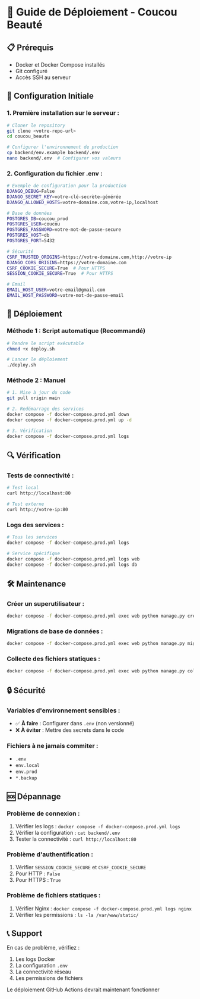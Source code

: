 # 🚀 Guide de Déploiement - Coucou Beauté

## 📋 Prérequis

- Docker et Docker Compose installés
- Git configuré
- Accès SSH au serveur

## 🔧 Configuration Initiale

### 1. **Première installation sur le serveur :**

```bash
# Cloner le repository
git clone <votre-repo-url>
cd coucou_beaute

# Configurer l'environnement de production
cp backend/env.example backend/.env
nano backend/.env  # Configurer vos valeurs
```

### 2. **Configuration du fichier .env :**

```bash
# Exemple de configuration pour la production
DJANGO_DEBUG=False
DJANGO_SECRET_KEY=votre-clé-secrète-générée
DJANGO_ALLOWED_HOSTS=votre-domaine.com,votre-ip,localhost

# Base de données
POSTGRES_DB=coucou_prod
POSTGRES_USER=coucou
POSTGRES_PASSWORD=votre-mot-de-passe-secure
POSTGRES_HOST=db
POSTGRES_PORT=5432

# Sécurité
CSRF_TRUSTED_ORIGINS=https://votre-domaine.com,http://votre-ip
DJANGO_CORS_ORIGINS=https://votre-domaine.com
CSRF_COOKIE_SECURE=True  # Pour HTTPS
SESSION_COOKIE_SECURE=True  # Pour HTTPS

# Email
EMAIL_HOST_USER=votre-email@gmail.com
EMAIL_HOST_PASSWORD=votre-mot-de-passe-email
```

## 🚀 Déploiement

### **Méthode 1 : Script automatique (Recommandé)**

```bash
# Rendre le script exécutable
chmod +x deploy.sh

# Lancer le déploiement
./deploy.sh
```

### **Méthode 2 : Manuel**

```bash
# 1. Mise à jour du code
git pull origin main

# 2. Redémarrage des services
docker compose -f docker-compose.prod.yml down
docker compose -f docker-compose.prod.yml up -d

# 3. Vérification
docker compose -f docker-compose.prod.yml logs
```

## 🔍 Vérification

### **Tests de connectivité :**

```bash
# Test local
curl http://localhost:80

# Test externe
curl http://votre-ip:80
```

### **Logs des services :**

```bash
# Tous les services
docker compose -f docker-compose.prod.yml logs

# Service spécifique
docker compose -f docker-compose.prod.yml logs web
docker compose -f docker-compose.prod.yml logs db
```

## 🛠️ Maintenance

### **Créer un superutilisateur :**

```bash
docker compose -f docker-compose.prod.yml exec web python manage.py createsuperuser
```

### **Migrations de base de données :**

```bash
docker compose -f docker-compose.prod.yml exec web python manage.py migrate
```

### **Collecte des fichiers statiques :**

```bash
docker compose -f docker-compose.prod.yml exec web python manage.py collectstatic --noinput
```

## 🔒 Sécurité

### **Variables d'environnement sensibles :**

- ✅ **À faire** : Configurer dans `.env` (non versionné)
- ❌ **À éviter** : Mettre des secrets dans le code

### **Fichiers à ne jamais commiter :**

- `.env`
- `env.local`
- `env.prod`
- `*.backup`

## 🆘 Dépannage

### **Problème de connexion :**

1. Vérifier les logs : `docker compose -f docker-compose.prod.yml logs`
2. Vérifier la configuration : `cat backend/.env`
3. Tester la connectivité : `curl http://localhost:80`

### **Problème d'authentification :**

1. Vérifier `SESSION_COOKIE_SECURE` et `CSRF_COOKIE_SECURE`
2. Pour HTTP : `False`
3. Pour HTTPS : `True`

### **Problème de fichiers statiques :**

1. Vérifier Nginx : `docker compose -f docker-compose.prod.yml logs nginx`
2. Vérifier les permissions : `ls -la /var/www/static/`

## 📞 Support

En cas de problème, vérifiez :
1. Les logs Docker
2. La configuration `.env`
3. La connectivité réseau
4. Les permissions de fichiers


Le déploiement GitHub Actions devrait maintenant fonctionner